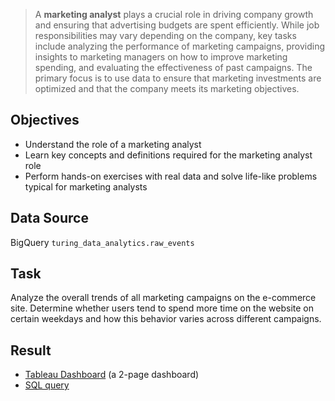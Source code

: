 > A **marketing analyst** plays a crucial role in driving company growth and ensuring that advertising budgets are spent efficiently. While job responsibilities may vary depending on the company, key tasks include analyzing the performance of marketing campaigns, providing insights to marketing managers on how to improve marketing spending, and evaluating the effectiveness of past campaigns. The primary focus is to use data to ensure that marketing investments are optimized and that the company meets its marketing objectives.


## Objectives
- Understand the role of a marketing analyst
- Learn key concepts and definitions required for the marketing analyst role
- Perform hands-on exercises with real data and solve life-like problems typical for marketing analysts

## Data Source 
BigQuery `turing_data_analytics.raw_events`

## Task
Analyze the overall trends of all marketing campaigns on the e-commerce site. Determine whether users tend to spend more time on the website on certain weekdays and how this behavior varies across different campaigns.

## Result
- [Tableau Dashboard](https://public.tableau.com/app/profile/marina.korneva/viz/mkorneSpecializationMAGradedTask/KPI) (a 2-page dashboard)
- [SQL query](https://github.com/kornemar/Projects/blob/main/02%20Marketing%20Analyst/Marketing%20Analyst.sql)
